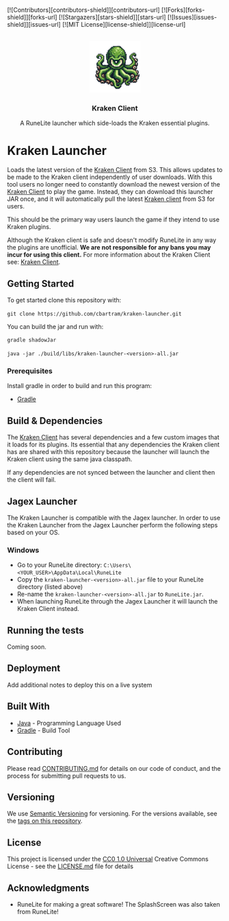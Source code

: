 [![Contributors][contributors-shield]][contributors-url]
[![Forks][forks-shield]][forks-url]
[![Stargazers][stars-shield]][stars-url]
[![Issues][issues-shield]][issues-url]
[![MIT License][license-shield]][license-url]


<!-- PROJECT LOGO -->
<br />
<div align="center">
  <a href="https://github.com/cbartram/kraken-loader-plugin">
    <img src="src/main/resources/com/kraken/images/kraken.png" alt="Logo" width="120" height="120">
  </a>

<h3 align="center">Kraken Client</h3>

  <p align="center">
   A RuneLite launcher which side-loads the Kraken essential plugins.
    <br />
</div>

# Kraken Launcher

Loads the latest version of the [Kraken Client](https://github.com/cbartram/kraken-client) from S3. This allows updates to be made to the Kraken client independently of user downloads.
With this tool users no longer need to constantly download the newest version of the [Kraken Client](https://github.com/cbartram/kraken-client) to play the game. Instead, they can download
this launcher JAR once, and it will automatically pull the latest [Kraken client](https://github.com/cbartram/kraken-client) from S3 for users.

This should be the primary way users launch the game if they intend to use Kraken plugins.

Although the Kraken client is safe and doesn't modify RuneLite in any way the plugins are unofficial. **We are not responsible for any bans you may incur for using this client.**
For more information about the Kraken Client see: [Kraken Client](#about-kraken-client).

## Getting Started

To get started clone this repository with:

`git clone https://github.com/cbartram/kraken-launcher.git`

You can build the jar and run with:

```shell
gradle shadowJar

java -jar ./build/libs/kraken-launcher-<version>-all.jar
```

### Prerequisites

Install gradle in order to build and run this program:

- [Gradle](https://gradle.org/install/)


## Build & Dependencies

The [Kraken Client](https://github.com/cbartram/kraken-client) has several dependencies and a few custom images that it loads for its plugins. Its essential
that any dependencies the Kraken client has are shared with this repository because the launcher will launch the Kraken client using the same java classpath.

If any dependencies are not synced between the launcher and client then the client will fail.

## Jagex Launcher

The Kraken Launcher is compatible with the Jagex launcher. In order to use the Kraken Launcher from the Jagex Launcher perform the following
steps based on your OS.

### Windows

- Go to your RuneLite directory: `C:\Users\<YOUR_USER>\AppData\Local\RuneLite`
- Copy the `kraken-launcher-<version>-all.jar` file to your RuneLite directory (listed above)
- Re-name the `kraken-launcher-<version>-all.jar` to `RuneLite.jar`.
- When launching RuneLite through the Jagex Launcher it will launch the Kraken Client instead.

## Running the tests

Coming soon.

## Deployment

Add additional notes to deploy this on a live system

## Built With

- [Java](https://www.java.org/) - Programming Language Used
- [Gradle](https://gradle.org/) - Build Tool

## Contributing

Please read [CONTRIBUTING.md](CONTRIBUTING.md) for details on our code
of conduct, and the process for submitting pull requests to us.

## Versioning

We use [Semantic Versioning](http://semver.org/) for versioning. For the versions
available, see the [tags on this
repository](https://github.com/cbartram/kraken-launcher/tags).

## License

This project is licensed under the [CC0 1.0 Universal](LICENSE.md)
Creative Commons License - see the [LICENSE.md](LICENSE.md) file for
details

## Acknowledgments

- RuneLite for making a great software! The SplashScreen was also taken from RuneLite!